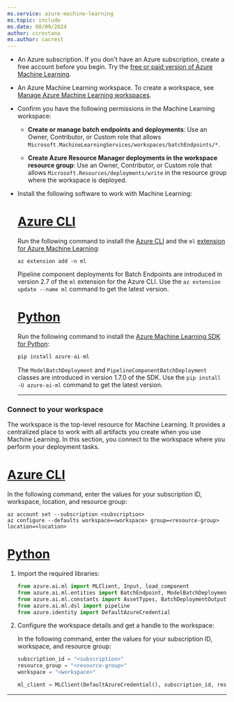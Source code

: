 ```yaml
---
ms.service: azure-machine-learning
ms.topic: include
ms.date: 08/09/2024
author: ccrestana
ms.author: cacrest
---
```


- An Azure subscription. If you don't have an Azure subscription, create a free account before you begin. Try the [free or paid version of Azure Machine Learning](https://azure.microsoft.com/free/).

- An Azure Machine Learning workspace. To create a workspace, see [Manage Azure Machine Learning workspaces](../how-to-manage-workspace.md).

- Confirm you have the following permissions in the Machine Learning workspace:

   - **Create or manage batch endpoints and deployments**: Use an Owner, Contributor, or Custom role that allows `Microsoft.MachineLearningServices/workspaces/batchEndpoints/*`.

   - **Create Azure Resource Manager deployments in the workspace resource group**: Use an Owner, Contributor, or Custom role that allows `Microsoft.Resources/deployments/write` in the resource group where the workspace is deployed.

- Install the following software to work with Machine Learning:

   # [Azure CLI](#tab/cli)
   
   Run the following command to install the [Azure CLI](/cli/azure/) and the `ml` [extension for Azure Machine Learning](../how-to-configure-cli.md):
   
   ```azurecli
   az extension add -n ml
   ```
   
   Pipeline component deployments for Batch Endpoints are introduced in version 2.7 of the `ml` extension for the Azure CLI. Use the `az extension update --name ml` command to get the latest version.
   
   # [Python](#tab/python)
   
   Run the following command to install the [Azure Machine Learning SDK for Python](https://aka.ms/sdk-v2-install):
   
   ```python
   pip install azure-ai-ml
   ```
   
   The `ModelBatchDeployment` and `PipelineComponentBatchDeployment` classes are introduced in version 1.7.0 of the SDK. Use the `pip install -U azure-ai-ml` command to get the latest version.

   ---
   
### Connect to your workspace

The workspace is the top-level resource for Machine Learning. It provides a centralized place to work with all artifacts you create when you use Machine Learning. In this section, you connect to the workspace where you perform your deployment tasks.

# [Azure CLI](#tab/cli)

In the following command, enter the values for your subscription ID, workspace, location, and resource group:

```azurecli
az account set --subscription <subscription>
az configure --defaults workspace=<workspace> group=<resource-group> location=<location>
```

# [Python](#tab/python)

1. Import the required libraries:

   ```python
   from azure.ai.ml import MLClient, Input, load_component
   from azure.ai.ml.entities import BatchEndpoint, ModelBatchDeployment, ModelBatchDeploymentSettings, PipelineComponentBatchDeployment, Model, AmlCompute, Data, BatchRetrySettings, CodeConfiguration, Environment, Data
   from azure.ai.ml.constants import AssetTypes, BatchDeploymentOutputAction
   from azure.ai.ml.dsl import pipeline
   from azure.identity import DefaultAzureCredential
   ```

1. Configure the workspace details and get a handle to the workspace:

   In the following command, enter the values for your subscription ID, workspace, and resource group:
   
   ```python
   subscription_id = "<subscription>"
   resource_group = "<resource-group>"
   workspace = "<workspace>"
   
   ml_client = MLClient(DefaultAzureCredential(), subscription_id, resource_group, workspace)
   ```

---

